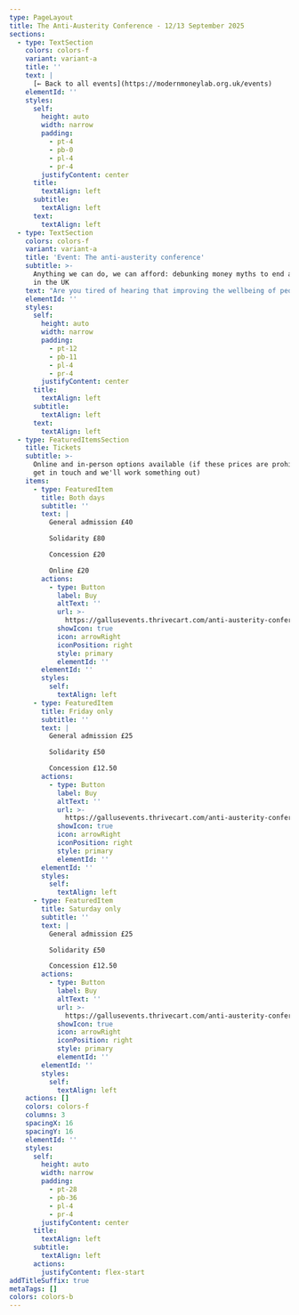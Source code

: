 ```yaml
---
type: PageLayout
title: The Anti-Austerity Conference - 12/13 September 2025
sections:
  - type: TextSection
    colors: colors-f
    variant: variant-a
    title: ''
    text: |
      [← Back to all events](https://modernmoneylab.org.uk/events)
    elementId: ''
    styles:
      self:
        height: auto
        width: narrow
        padding:
          - pt-4
          - pb-0
          - pl-4
          - pr-4
        justifyContent: center
      title:
        textAlign: left
      subtitle:
        textAlign: left
      text:
        textAlign: left
  - type: TextSection
    colors: colors-f
    variant: variant-a
    title: 'Event: The anti-austerity conference'
    subtitle: >-
      Anything we can do, we can afford: debunking money myths to end austerity
      in the UK
    text: "Are you tired of hearing that improving the wellbeing of people and the planet is unaffordable?\_\n\nAre you concerned that focus on GDP growth increases inequality?\n\nWould you like to understand better how we got into this situation, and how we might overcome it?\n\nThis conference will debunk money myths to counter the common narrative that significant public interest investment is unaffordable or must be paid for by implementing austerity measures. Whether for healthcare, employment, climate action or housing, you will come away with a true understanding of how our government spends money and what is possible.\n\n**Dates:** 12-13 September, 2025\n\n**Location:**[ The Station - Creative Youth Network, Silver St, Bristol BS1 2AG](https://maps.app.goo.gl/cv2GJxm1oJjbU4op7)\n\n###### Friday 12 September\n\nNoon—12:30pm:\t\tRegistration for optional morning sessions\n\n12:30—2:30pm:\t\tOptional screening of the film \"Finding the Money\"\n\nAn intrepid group of economists is on a mission to flip our understanding of the national debt — and the nature of money — upside down. This film will change your perspective on how countries around the world can tackle the biggest challenges of the 21st century: from climate change to inequality. This screening is in-person only, but we invite online participants to [watch the film here](https://findingthemoney.vhx.tv/products/finding-the-money) beforehand and join the online group in the next session\n\n2:30—2:45pm:\t\tBreak\n\n2:45—4:30pm: \t\tOptional Modern Money Theory (MMT) bootcamp\n\nOpportunity to break into groups to discuss the themes from the film, and how they apply to the UK. There will be an online group for remote participants.\n\n4:30—5:00pm: \t\tBreak and registration for the rest of the conference\n\n5:00—5:15pm: \t\tWelcome\n\n5:15—5:45pm: \t\tAusterity as a Political Choice: Associate Professor\_[Steven\_Hail](https://modernmoneylab.org.au/people/) (Director, Economics of Sustainability Graduate Program, Torrens University and founder of Modern Money Lab)\n\n5:45—6:30pm: \t\tResourcing a Greener New Deal: Professor [Stephanie Kelton](https://stephaniekelton.com/) (Professor of Public Policy, Stony Brook University - author of\_*The Deficit Myth*)\n\n6:30—7:00pm: \t\tQ\\&A with Stephanie and\_Steven.\n\n7:00—7:45pm: \t\tBreak\n\n7:45—8:45pm:\t\tThe Political Economy of the UK\n\nA panel session analysing the political economy of the UK, with a focus on the unnecessary damage from decades of austerity. Chaired by [Randeep Ramesh](https://www.sheffield.ac.uk/speri/people/randeep-ramesh) (chief leader writer at The Guardian), alongside Plaid Cymru Councillor [Mark Hooper](https://www.valeofglamorgan.gov.uk/en/our_council/Council-Structure/councillors/Hooper-Mark.aspx) and [Zack Polanski](https://www.london.gov.uk/who-we-are/what-london-assembly-does/london-assembly-members/zack-polanski) (deputy leader of the Green Party and elected member of the London Assembly). More speakers to be confirmed.\n\n###### Saturday 13 September\n\n10:00—11:00am:\t\tOpening Keynote\_\n\nWhat a Green New Deal and wellbeing economy would look like in the UK. Speaker to be confirmed.\_Followed by 45-min Q+A.\_ \_\n\n11:00—11:30am:\t\tBreak\n\n11:30—12:30pm:\t\tIntroduction to Health and the NHS.\n\nModerated panel discussion.\_Chaired by William Thompson from Scotonomics, alongside [Dr. Jaideep Pandit](https://www.sjc.ox.ac.uk/discover/people/professor-jaideep-pandit/) (professor of Anaesthesia at the University of Oxford) and [Emma Hughes](https://justtreatment.org/people/emma) (Just Treatment). More speakers to be confirmed.\_\_\n\n12:30—1:15pm:\t\tLunch break\_\_\n\n1:15—2:15pm:\t\t\tIntroduction to Housing.\n\nModerated panel discussion.\_Chaired by Sheridan Kates (Green Party activist and organiser of Degrowth London), alongside Zack Polanski and\nNick Ballard (Head Organiser, [ACORN](https://www.acorntheunion.org.uk)). More speakers to be confirmed.\_\n\n2:15—3:30pm:\t\tIntroduction to Employment.\n\nShort Presentation and moderated panel session. Chaired by Phil Armstrong (Association for Heterodox Economics member and teacher), alongside [Geoff Tily](https://www.tuc.org.uk/person/geoff-tily) (Senior Economist, Trades Union Congress) and [Patricia Pino](https://www.ucl.ac.uk/bartlett/development/study/development-planning-masters-degrees/inside-environment-and-sustainable-development-msc/environment-and-sustainable-development-msc-alumni-experiences/patricia-pino-argumedo) (PhD candidate at UCL Institute for Innovation and Public Purpose and cohost of the MMT Podcast).\n\n3.30—4:00pm:\t\tFinal Session\n\nHearing back from the audience and making plans to take things forward.\_\n"
    elementId: ''
    styles:
      self:
        height: auto
        width: narrow
        padding:
          - pt-12
          - pb-11
          - pl-4
          - pr-4
        justifyContent: center
      title:
        textAlign: left
      subtitle:
        textAlign: left
      text:
        textAlign: left
  - type: FeaturedItemsSection
    title: Tickets
    subtitle: >-
      Online and in-person options available (if these prices are prohibitive,
      get in touch and we'll work something out)
    items:
      - type: FeaturedItem
        title: Both days
        subtitle: ''
        text: |
          General admission £40

          Solidarity £80

          Concession £20

          Online £20
        actions:
          - type: Button
            label: Buy
            altText: ''
            url: >-
              https://gallusevents.thrivecart.com/anti-austerity-conference-both-days/
            showIcon: true
            icon: arrowRight
            iconPosition: right
            style: primary
            elementId: ''
        elementId: ''
        styles:
          self:
            textAlign: left
      - type: FeaturedItem
        title: Friday only
        subtitle: ''
        text: |
          General admission £25

          Solidarity £50

          Concession £12.50
        actions:
          - type: Button
            label: Buy
            altText: ''
            url: >-
              https://gallusevents.thrivecart.com/anti-austerity-conference-friday/
            showIcon: true
            icon: arrowRight
            iconPosition: right
            style: primary
            elementId: ''
        elementId: ''
        styles:
          self:
            textAlign: left
      - type: FeaturedItem
        title: Saturday only
        subtitle: ''
        text: |
          General admission £25

          Solidarity £50

          Concession £12.50
        actions:
          - type: Button
            label: Buy
            altText: ''
            url: >-
              https://gallusevents.thrivecart.com/anti-austerity-conference-saturday/
            showIcon: true
            icon: arrowRight
            iconPosition: right
            style: primary
            elementId: ''
        elementId: ''
        styles:
          self:
            textAlign: left
    actions: []
    colors: colors-f
    columns: 3
    spacingX: 16
    spacingY: 16
    elementId: ''
    styles:
      self:
        height: auto
        width: narrow
        padding:
          - pt-28
          - pb-36
          - pl-4
          - pr-4
        justifyContent: center
      title:
        textAlign: left
      subtitle:
        textAlign: left
      actions:
        justifyContent: flex-start
addTitleSuffix: true
metaTags: []
colors: colors-b
---
```

